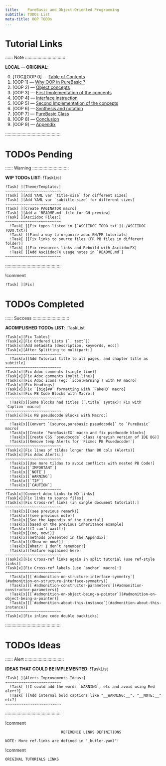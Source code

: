 ```yaml
---
title:    PureBasic and Object-Oriented Programming
subtitle: TODOs List
meta-title: OOP TODOs
...
```


# Tutorial Links

:::::: Note ::::::::::::::::::::::::::::::::

__LOCAL — ORIGINAL__:

0. [TOC][OOP 0] — [Table of Contents][DRAC0]
1. [OOP 1] — [Why OOP in PureBasic ?][DRAC1]
2. [OOP 2] — [Object concepts][DRAC2]
3. [OOP 3] — [First Implementation of the concepts][DRAC3]
4. [OOP 4] — [Interface instruction][DRAC4]
5. [OOP 5] — [Second Implementation of the concepts][DRAC5]
6. [OOP 6] — [Synthesis and notation][DRAC6]
7. [OOP 7] — [PureBasic Class][DRAC7]
8. [OOP 8] — [Conclusion][DRAC8]
9. [OOP 9] — [Appendix][DRAC9]

::::::::::::::::::::::::::::::::::::::::::::



# TODOs Pending

:::::: Warning :::::::::::::::::::::::::::::

__WIP TODOs LIST__:
!TaskList
~~~~~~~~~~~~~~~~~~~~~~~~~~~~~~~~~~~~
!Task[ ][Theme/Template:]
~~~~~~~~~~~~~~~~~~~~~~~~~
!Task[ ][Add YAML var `title-size` for different sizes]
!Task[ ][Add YAML var `subtitle-size` for different sizes]
~~~~~~~~~~~~~~~~~~~~~~~~~
!Task[ ][Create PAGINATOR macro]
!Task[ ][Add a `README.md` file for GH preview]
!Task[ ][Asciidoc Files:]
~~~~~~~~~~~~~~~~~~~~~~~~~
  !Task[ ][Fix typos listed in [`ASCIIDOC TODO.txt`](./ASCIIDOC TODO.txt)]
  !Task[ ][Find a way to organize adoc EN/FR tutorials]
  !Task[ ][Fix links to source files (FR PB files in different folder)]
  !Task[ ][Fix resources links and Rebuild with AsciidocFX]
  !Task[ ][Add AsciidocFX usage notes in `README.md`]
~~~~~~~~~~~~~~~~~~~~~~~~~
~~~~~~~~~~~~~~~~~~~~~~~~~~~~~~~~~~~~

::::::::::::::::::::::::::::::::::::::::::::


!comment
~~~~~~~~~~~~~~~~~~~~~~~~~~~~~~~~~~~~~~~~~~~~~~~~~~~~~~~~~~~~~~~~~~~~~~~~
!Task[ ][Fix]
~~~~~~~~~~~~~~~~~~~~~~~~~~~~~~~~~~~~~~~~~~~~~~~~~~~~~~~~~~~~~~~~~~~~~~~~

# TODOs Completed

:::::: Success :::::::::::::::::::::::::::::

__ACOMPLISHED TODOs LIST__:
!TaskList
~~~~~~~~~~~~~~~~~~~~~~~~~~~~~~~~~~~~
!Task[x][Fix Tables]
!Task[x][Fix Ordered Lists (`. text`)]
!Task[x][Add metadata (description, keywords, ecc)]
!Task[x][After Splitting to multipart:]
~~~~~~~~~~~~~~~~~~~~~~~~~
  !Task[x][Add Tutorial title to all pages, and chapter title as subtitle]
~~~~~~~~~~~~~~~~~~~~~~~~~
!Task[x][Fix Adoc comments (single line)]
!Task[x][Fix Adoc comments (multi line)]
!Task[x][Fix Adoc icons (eg: `icon:warning`) with FA macro]
!Task[x][Fix Headings]
!Task[x][Fix `[big]##` formatting with `FakeH3` macro]
!Task[x][Fix PB Code Blocks with Macro:]
~~~~~~~~~~~~~~~~~~~~~~~~~
  !Task[x][Some blocks had titles (`.title` syntax)! Fix with `Caption` macro]
~~~~~~~~~~~~~~~~~~~~~~~~~
!Task[x][Fix PB pseudocode Blocks with Macro:]
~~~~~~~~~~~~~~~~~~~~~~~~~
  !Task[x][Convert `[source,purebasic pseudocode]` to `PureBasic` macro]
  !Task[x][Create `PureBasicEX` macro and fix psedocode blocks]
  !Task[x][Create CSS `pseudocode` class (greyish version of IDE BG)]
  !Task[x][Remove temp Alerts for `Fixme: PB Psuedocode!`]
~~~~~~~~~~~~~~~~~~~~~~~~~
!Task[x][Fix lines of tildas longer than 80 cols (Alerts)]
!Task[x][Fix Adoc Alerts:]
~~~~~~~~~~~~~~~~~~~~~~~~~
  !Task[x][Use more tildas to avoid conflicts with nested PB Code!]
  !Task[x][`IMPORTANT`]
  !Task[x][`NOTE`]
  !Task[x][`WARNING`]
  !Task[x][`TIP`]
  !Task[x][`CAUTION`]
~~~~~~~~~~~~~~~~~~~~~~~~~
!Task[x][Convert Adoc Links to MD links]
!Task[x][Fix links to source files]
!Task[x][Fix Cross-ref links (in single document tutorial):]
~~~~~~~~~~~~~~~~~~~~~~~~~
  !Task[x][(see previous remark)]
  !Task[x][(see previous note)]
  !Task[x][See the Appendix of the tutorial]
  !Task[x][based on the previous inheritance example]
  !Task[x][(I can’t wait!)]
  !Task[x][(no, now!)]
  !Task[x][methods presented in the Appendix]
  !Task[x][(Show me now!)]
  !Task[x][What?! I don’t remember!]
  !Task[x][feature explained here]
~~~~~~~~~~~~~~~~~~~~~~~~~
!Task[x][Fix Cross-ref links again in split tutorial (use ref-style links)]
!Task[x][Fix Cross-ref labels (use `anchor` macro):]
~~~~~~~~~~~~~~~~~~~~~~~~~
  !Task[x][[`#admonition-on-structure-interface-symmetry`](#admonition-on-structure-interface-symmetry)]
  !Task[x][[`#admonition-constructor-parameters`](#admonition-constructor-parameters)]
  !Task[x][[`#admonition-on-object-being-a-pointer`](#admonition-on-object-being-a-pointer)]
  !Task[x][[`#admonition-about-this-instance`](#admonition-about-this-instance)]
~~~~~~~~~~~~~~~~~~~~~~~~~
!Task[x][Fix inline code double backticks]
~~~~~~~~~~~~~~~~~~~~~~~~~~~~~~~~~~~~

::::::::::::::::::::::::::::::::::::::::::::

# TODOs Ideas

:::::: Alert :::::::::::::::::::::::::::::::

__IDEAS THAT COULD BE IMPLEMENTED__:
!TaskList
~~~~~~~~~~~~~~~~~~~~~~~~~~~~~~~~~~~~
!Task[ ][Alerts Improvements Ideas:]
~~~~~~~~~~~~~~~~~~~~~~~~~
  !Task[ ][I could add the words `WARNING`, etc and avoid using Red alert?]
  !Task[ ][Add internal bold captions like "__WARNING:__", "__NOTE:__" etc?]
~~~~~~~~~~~~~~~~~~~~~~~~~
~~~~~~~~~~~~~~~~~~~~~~~~~~~~~~~~~~~~

::::::::::::::::::::::::::::::::::::::::::::

!comment
~~~~~~~~~~~~~~~~~~~~~~~~~~~~~~~~~~~~~~~~~~~~~~~~~~~~~~~~~~~~~~~~~~~~~~~~~~~~~~
                         REFERENCE LINKS DEFINITIONS                          

NOTE: More ref.links are defined in "_butler.yaml"!
~~~~~~~~~~~~~~~~~~~~~~~~~~~~~~~~~~~~~~~~~~~~~~~~~~~~~~~~~~~~~~~~~~~~~~~~~~~~~~

!comment
~~~~~~~~~~~~~~~~~~~~~~~~~~~~~~~~~~~~~~~~~~~~~~~~~~~~~~~~~~~~~~~~~~~~~~~~
ORIGINAL TUTORIALS LINKS
~~~~~~~~~~~~~~~~~~~~~~~~~~~~~~~~~~~~~~~~~~~~~~~~~~~~~~~~~~~~~~~~~~~~~~~~

[DRAC0]: http://drac.site.chez-alice.fr/Tutorials%20Programming%20PureBasic/indexTutorials_en.htm#POO
[DRAC1]: http://drac.site.chez-alice.fr/Tutorials%20Programming%20PureBasic/POO/POO_Pourquoi_en.htm
[DRAC2]: http://drac.site.chez-alice.fr/Tutorials%20Programming%20PureBasic/POO/POO_ConceptObjet_en.htm
[DRAC3]: http://drac.site.chez-alice.fr/Tutorials%20Programming%20PureBasic/POO/POO_Implementation1_en.htm
[DRAC4]: http://drac.site.chez-alice.fr/Tutorials%20Programming%20PureBasic/POO/POO_Interface_en.htm
[DRAC5]: http://drac.site.chez-alice.fr/Tutorials%20Programming%20PureBasic/POO/POO_Implementation2_en.htm
[DRAC6]: http://drac.site.chez-alice.fr/Tutorials%20Programming%20PureBasic/POO/POO_Synthese_en.htm
[DRAC7]: http://drac.site.chez-alice.fr/Tutorials%20Programming%20PureBasic/POO/POO_Conclusion_en.htm
[DRAC8]: http://drac.site.chez-alice.fr/Tutorials%20Programming%20PureBasic/POO/POO_Conclusion_en.htm
[DRAC9]: http://drac.site.chez-alice.fr/Tutorials%20Programming%20PureBasic/POO/POO_Annexes_en.htm

